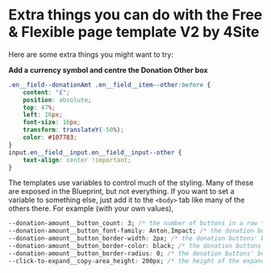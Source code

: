 # Extra things you can do with the Free & Flexible page template V2 by 4Site
Here are some extra things you might want to try:

**Add a currency symbol and centre the Donation Other box**

```css
.en__field--donationAmt .en__field__item--other:before {
    content: "£";
    position: absolute;
    top: 47%;
    left: 16px;
    font-size: 16px;
    transform: translateY(-50%);
    color: #107783;
}
input.en__field__input.en__field__input--other {
	text-align: center !important;
}
 ```
 
 The templates use variables to control much of the styling. Many of these are exposed in the Blueprint, but not everything. 
 If you want to set a variable to something else, just add it to the ```<body>``` tab like many of the others there. 
 For example (with your own values), 

  ```css
--donation-amount__button_count: 3; /* the number of buttons in a row */
--donation-amount__button_font-family: Anton,Impact; /* the donation buttons' font */
--donation-amount__button_border-width: 2px; /* the donation buttons' border width */
--donation-amount__button_border-color: black; /* the donation buttons' border color */
--donation-amount__button_border-radius: 0; /* the donation buttons' border radius */
--click-to-expand__copy-area_height: 200px; /* the height of the expandable readmore area */
 ```
